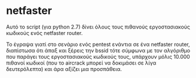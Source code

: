 # netfaster

Αυτό το script (για python 2.7) δίνει όλους τους πιθανούς εργοστασιακούς κωδικούς ενός netfaster router. 

Το έγραψα γιατί στο σενάριο ενός pentest ενάντια σε ένα netfaster router, διαπίστωσα ότι άπαξ και ξέρεις την
bssid τότε σύμφωνα με τον αλγόριθμο που παράγει τους εργοστασιακούς κωδικούς τους, υπάρχουν μόλις 10.000 πιθανοί
κωδικοί (που το aircrack μπορεί να δοκιμάσει σε λίγα δευτερόλεπτα) και άρα αξίζει μια προσπάθεια.
